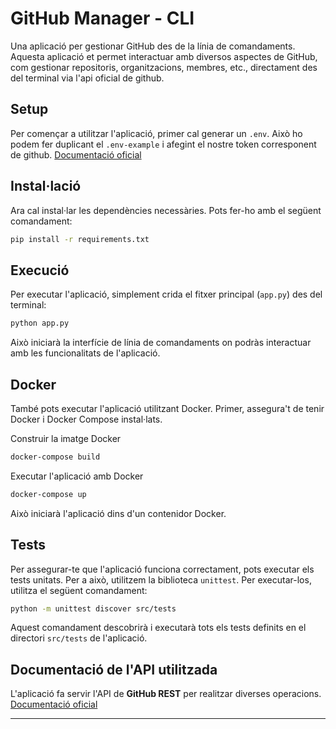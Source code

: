 # GitHub Manager - CLI

Una aplicació per gestionar GitHub des de la línia de comandaments. Aquesta aplicació et permet interactuar amb diversos aspectes de GitHub, com gestionar repositoris, organitzacions, membres, etc., directament des del terminal via l'api oficial de github.

## Setup

Per començar a utilitzar l'aplicació, primer cal generar un `.env`. Això ho podem fer duplicant el `.env-example` i afegint el nostre token corresponent de github. [Documentació oficial](https://docs.github.com/en/rest/authentication/authenticating-to-the-rest-api?apiVersion=2022-11-28)   

## Instal·lació

Ara cal instal·lar les dependències necessàries. Pots fer-ho amb el següent comandament:

```bash
pip install -r requirements.txt
```

## Execució

Per executar l'aplicació, simplement crida el fitxer principal (`app.py`) des del terminal:

```bash
python app.py
```

Això iniciarà la interfície de línia de comandaments on podràs interactuar amb les funcionalitats de l'aplicació.

## Docker
També pots executar l'aplicació utilitzant Docker. Primer, assegura't de tenir Docker i Docker Compose instal·lats.

Construir la imatge Docker

```bash
docker-compose build
```

Executar l'aplicació amb Docker

```bash
docker-compose up
```

Això iniciarà l'aplicació dins d'un contenidor Docker.


## Tests

Per assegurar-te que l'aplicació funciona correctament, pots executar els tests unitats. Per a això, utilitzem la biblioteca `unittest`. Per executar-los, utilitza el següent comandament:

```bash
python -m unittest discover src/tests
```

Aquest comandament descobrirà i executarà tots els tests definits en el directori `src/tests` de l'aplicació.

## Documentació de l'API utilitzada

L'aplicació fa servir l'API de **GitHub REST** per realitzar diverses operacions. [Documentació oficial](https://docs.github.com/en/rest)

---

